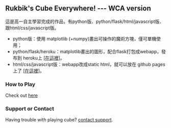 ## Rukbik's Cube Everywhere! --- WCA version

這是高一自主學習完成的作品，有python版、python/flask/html/javascript版、跟html/css/javascript版。

- python版：使用 matplotlib (+numpy)畫出可操作的魔術方塊，僅可單機使用；
- python/flask/heroku：matplotlib畫出的圖形，配合flask打包成webapp，發布到 heroku上 [[在這裡]](https://t906.herokuapp.com)。
- html/css/javascript版：webapp改成static html，就可以放在 github pages上了 [[在這裡]](https://eugenepai.giuhub.io/t907/)。

### How to Play
Check out [here](https://eugenepai.giuhub.io/t907/)

### Support or Contact

Having trouble with playing cube? [contact support](https://rubiks.seanachan.tw/contact).
